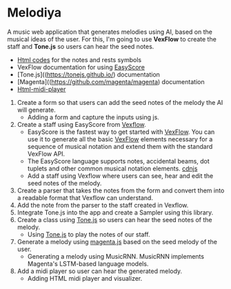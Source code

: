 # Melodiya
A music web application that generates melodies using AI, based on the musical ideas of the user. For this, I'm going to use **VexFlow** to create the staff and **Tone.js** so users can hear the seed notes.

- [Html codes]((https://www.htmlsymbols.xyz/musical-symbols)) for the notes and rests symbols
- VexFlow documentation for using [EasyScore](https://github.com/0xfe/vexflow/wiki/Using-EasyScore)
- [Tone.js]((https://tonejs.github.io/) documentation
- [Magenta]((https://github.com/magenta/magenta) documentation
- [Html-midi-player](https://github.com/cifkao/html-midi-player)


1. Create a form so that users can add the seed notes of the melody the AI will generate.
   - Adding a form and capture the inputs using js.
2. Create a staff using EasyScore from [Vexflow](https://www.vexflow.com/).
    - EasyScore is the fastest way to get started with [VexFlow](https://www.vexflow.com/). You can use it to generate all the basic [VexFlow](https://www.vexflow.com/) elements necessary for a sequence of musical notation and extend    them with the standard VexFlow API.
    - The EasyScore language supports notes, accidental beams, dot tuplets and other common musical notation elements. [cdnjs](https://cdnjs.com/)
    - Add a staff using Vexflow where users can see, hear and edit the seed notes of the melody.
3. Create a parser that takes the notes from the form and convert them into a readable format that Vexflow can understand.
4. Add the note from the parser to the staff created in Vexflow.
5. Integrate Tone.js into the app and create a Sampler using this library.
6. Create a class using [Tone.js](https://tonejs.github.io/) so users can hear the seed notes of the melody.
    - Using [Tone.js](https://tonejs.github.io/) to play the notes of our staff.
7. Generate a melody using [magenta.js](https://github.com/magenta/magenta-js) based on the seed melody of the user.
   - Generating a melody using MusicRNN. MusicRNN implements Magenta's LSTM-based language models. 
8. Add a midi player so user can hear the generated melody.
    - Adding HTML midi player and visualizer.
